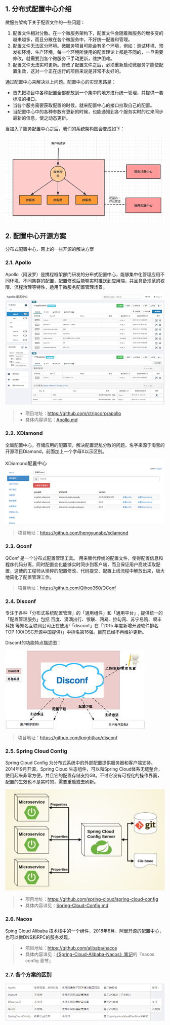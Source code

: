 ## 1. 分布式配置中心介绍

微服务架构下关于配置文件的一些问题：

1. 配置文件相对分散。在一个微服务架构下，配置文件会随着微服务的增多变的越来越多，而且分散在各个微服务中，不好统一配置和管理。
2. 配置文件无法区分环境。微服务项目可能会有多个环境，例如：测试环境、预发布环境、生产环境。每一个环境所使用的配置理论上都是不同的，一旦需要修改，就需要到各个微服务下手动更新，维护困难。
3. 配置文件无法实时更新。修改了配置文件之后，必须重新启动微服务才能使配置生效，这对一个正在运行的项目来说是非常不友好的。

通过配置中心来解决以上问题。配置中心的实现思路是：

- 首先把项目中各种配置全部都放到一个集中的地方进行统一管理，并提供一套标准的接口。
- 当各个服务需要获取配置的时候，就来配置中心的接口拉取自己的配置。
- 当配置中心中的各种参数有更新的时候，也能通知到各个服务实时的过来同步最新的信息，使之动态更新。

当加入了服务配置中心之后，我们的系统架构图会变成如下：

![](images/20220108141530732_30017.png)

## 2. 配置中心开源方案

分布式配置中心，网上的一些开源的解决方案

### 2.1. Apollo

Apollo（阿波罗）是携程框架部门研发的分布式配置中心，能够集中化管理应用不同环境、不同集群的配置，配置修改后能够实时推送到应用端，并且具备规范的权限、流程治理等特性，适用于微服务配置管理场景。

![](images/20201112104621447_4503.png)

> - 项目地址：https://github.com/ctripcorp/apollo
> - 具体内容详见：[Apollo.md](/分布式微服务/分布式配置中心/Apollo)

### 2.2. XDiamond

全局配置中心，存储应用的配置项，解决配置混乱分散的问题。名字来源于淘宝的开源项目Diamond，前面加上一个字母X以示区别。

![](images/20201112104658171_31173.png)

> 项目地址：https://github.com/hengyunabc/xdiamond

### 2.3. Qconf

QConf 是一个分布式配置管理工具。 用来替代传统的配置文件，使得配置信息和程序代码分离，同时配置变化能够实时同步到客户端，而且保证用户高效读取配置，这使的工程师从琐碎的配置修改、代码提交、配置上线流程中解放出来，极大地简化了配置管理工作。

> 项目地址：https://github.com/Qihoo360/QConf

### 2.4. Disconf

专注于各种「分布式系统配置管理」的「通用组件」和「通用平台」, 提供统一的「配置管理服务」包括 百度、滴滴出行、银联、网易、拉勾网、苏宁易购、顺丰科技 等知名互联网公司正在使用!「disconf」在「2015 年度新增开源软件排名 TOP 100(OSC开源中国提供)」中排名第16强。目前已经不再维护更新。

Disconf的功能特点描述图：

![](images/20201112104735110_864.png)

> 项目地址：https://github.com/knightliao/disconf

### 2.5. Spring Cloud Config

Spring Cloud Config 为分布式系统中的外部配置提供服务器和客户端支持。2014年9月开源，Spring Cloud 生态组件，可以和Spring Cloud体系无缝整合，使用起来非常方便，并且它的配置存储支持Git。不过它没有可视化的操作界面，配置的生效也不是实时的，需要重启或去刷新。

![](images/20201112104804415_28699.png)

> - 项目地址：https://github.com/spring-cloud/spring-cloud-config
> - 具体内容详见：[Spring-Cloud-Config.md](/分布式微服务/SpringCloud/Spring-Cloud-Config)

### 2.6. Nacos

Sping Cloud Alibaba 技术栈中的一个组件，2018年6月，阿里开源的配置中心，也可以做DNS和RPC的服务发现。

> - 项目地址：https://github.com/alibaba/nacos
> - 具体内容详见：[《Spring-Cloud-Alibaba-Nacos》笔记]((/分布式微服务/SpringCloud/Spring-Cloud-Alibaba-Nacos))的『nacos config 章节』

### 2.7. 各个方案的区别

![](images/20201112104840769_17016.png)
